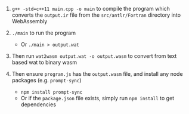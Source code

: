 1. `g++ -std=c++11 main.cpp -o main` to compile the program 
which converts the `output.ir` file from the `src/antlr/Fortran` directory into WebAssembly

2. `./main` to run the program
    - Or `./main > output.wat` 

3. Then run `wat2wasm output.wat -o output.wasm` to convert from text based wat to binary wasm

4. Then ensure `program.js` has the `output.wasm` file, and install any node packages (e.g. `prompt-sync`)
   - `npm install prompt-sync`
   - Or if the `package.json` file exists, simply run `npm install` to get dependencies